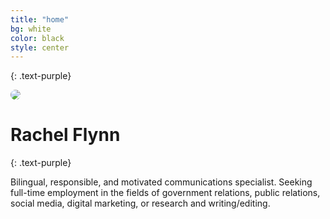 ```yaml
---
title: "home"
bg: white
color: black
style: center
---
```


<!-- ### *Rachel Flynn* -->
{: .text-purple}

<img src="https://avatars2.githubusercontent.com/u/71097494?s=400&u=8491420437e66fdc6d322c9461a40d6820b95b0f&v=4" style="border-radius: 50%;">

# Rachel Flynn
{: .text-purple}


Bilingual, responsible, and motivated communications specialist. Seeking full-time employment in the fields of government relations, public relations, social media, digital marketing, or research and writing/editing.

